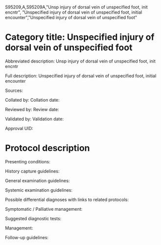 S95209,A,S95209A,"Unsp injury of dorsal vein of unspecified foot, init encntr", "Unspecified injury of dorsal vein of unspecified foot, initial encounter","Unspecified injury of dorsal vein of unspecified foot"
# Category title: Unspecified injury of dorsal vein of unspecified foot

Abbreviated description: Unsp injury of dorsal vein of unspecified foot, init encntr

Full description: Unspecified injury of dorsal vein of unspecified foot, initial encounter

Sources:

Collated by:
Collation date:

Reviewed by:
Review date:

Validated by:
Validation date:

Approval UID:

# Protocol description

Presenting conditions:

History capture guidelines:

General examination guidelines:

Systemic examination guidelines:

Possible differential diagnoses with links to related protocols:

Symptomatic / Palliative management:

Suggested diagnostic tests:

Management:

Follow-up guidelines:
